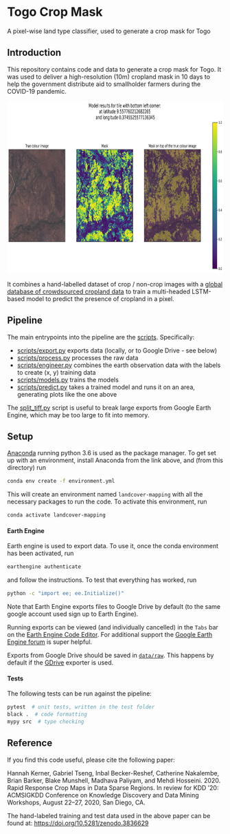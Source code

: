 # Togo Crop Mask

A pixel-wise land type classifier, used to generate a crop mask for Togo

## Introduction

This repository contains code and data to generate a crop mask for Togo. 
It was used to deliver a high-resolution (10m) cropland mask in 10 days to help the government distribute aid to smallholder farmers during the COVID-19 pandemic.

<img src="diagrams/results.jpg" alt="model results" height="400px"/>

It combines a hand-labelled dataset of crop / non-crop images with a [global database of crowdsourced cropland data](https://doi.pangaea.de/10.1594/PANGAEA.873912)
to train a multi-headed LSTM-based model to predict the presence of cropland in a pixel.

## Pipeline

The main entrypoints into the pipeline are the [scripts](scripts). Specifically:

* [scripts/export.py](scripts/export.py) exports data (locally, or to Google Drive - see below)
* [scripts/process.py](scripts/process.py) processes the raw data
* [scripts/engineer.py](scripts/engineer.py) combines the earth observation data with the labels to create (x, y) training data
* [scripts/models.py](scripts/models.py) trains the models
* [scripts/predict.py](scripts/predict.py) takes a trained model and runs it on an area, generating plots like the one above

The [split_tiff.py](scripts/split_tiff.py) script is useful to break large exports from Google Earth Engine, which may
be too large to fit into memory.

## Setup

[Anaconda](https://www.anaconda.com/download/#macos) running python 3.6 is used as the package manager. To get set up
with an environment, install Anaconda from the link above, and (from this directory) run

```bash
conda env create -f environment.yml
```
This will create an environment named `landcover-mapping` with all the necessary packages to run the code. To 
activate this environment, run

```bash
conda activate landcover-mapping
```

#### Earth Engine

Earth engine is used to export data. To use it, once the conda environment has been activated, run

```bash
earthengine authenticate
```

and follow the instructions. To test that everything has worked, run

```bash
python -c "import ee; ee.Initialize()"
```

Note that Earth Engine exports files to Google Drive by default (to the same google account used sign up to Earth Engine).

Running exports can be viewed (and individually cancelled) in the `Tabs` bar on the [Earth Engine Code Editor](https://code.earthengine.google.com/).
For additional support the [Google Earth Engine forum](https://groups.google.com/forum/#!forum/google-earth-engine-developers) is super
helpful.

Exports from Google Drive should be saved in [`data/raw`](data/raw). 
This happens by default if the [GDrive](src/exporters/gdrive.py) exporter is used.

#### Tests

The following tests can be run against the pipeline:

```bash
pytest  # unit tests, written in the test folder
black .  # code formatting
mypy src  # type checking
```

## Reference

If you find this code useful, please cite the following paper:

Hannah Kerner, Gabriel Tseng, Inbal Becker-Reshef, Catherine Nakalembe, Brian Barker, Blake Munshell, Madhava Paliyam, and Mehdi Hosseini. 2020. Rapid Response Crop Maps in Data Sparse Regions. In review for KDD ’20: ACMSIGKDD Conference on Knowledge Discovery and Data Mining Workshops, August 22–27, 2020, San Diego, CA.

The hand-labeled training and test data used in the above paper can be found at: https://doi.org/10.5281/zenodo.3836629
